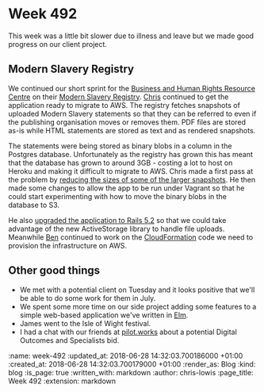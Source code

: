 Week 492
========

This week was a little bit slower due to illness and leave but we made good progress on our client project.

## Modern Slavery Registry

We continued our short sprint for the [Business and Human Rights Resource Centre](https://www.business-humanrights.org/) on their [Modern Slavery Registry](https://www.modernslaveryregistry.org/). [Chris](/chris-roos) continued to get the application ready to migrate to AWS. The registry fetches snapshots of uploaded Modern Slavery statements so that they can be referred to even if the publishing organisation moves or removes them. PDF files are stored as-is while HTML statements are stored as text and as rendered snapshots.

The statements were being stored as binary blobs in a column in the Postgres database. Unfortunately as the registry has grown this has meant that the database has grown to around 3GB - costing a lot to host on Heroku and making it difficult to migrate to AWS. Chris made a first pass at the problem by [reducing the sizes of some of the larger snapshots](https://github.com/bhrrc/modernslaveryregistry.org/commit/e767727c81210ea6e8fecc6ff9dfabbd03efbc94). He then made some changes to allow the app to be run under Vagrant so that he could start experimenting with how to move the binary blobs in the database to S3.

He also [upgraded the application to Rails 5.2](https://github.com/bhrrc/modernslaveryregistry.org/commit/91d2f7616c6b3a027c58e50215f7d5819bee440d) so that we could take advantage of the new ActiveStorage library to handle file uploads. Meanwhile [Ben](/ben-griffiths) continued to work on the [CloudFormation](https://aws.amazon.com/cloudformation/) code we need to provision the infrastructure on AWS.

## Other good things

- We met with a potential client on Tuesday and it looks positive that we'll be able to do some work for them in July.
- We spent some more time on our side project adding some features to a simple web-based application we've written in [Elm](http://elm-lang.org/).
- James went to the Isle of Wight festival.
- I had a chat with our friends at [pilot.works](http://pilot.works/) about a potential Digital Outcomes and Specialists bid.



<!-- add content here -->

:name: week-492
:updated_at: 2018-06-28 14:32:03.700186000 +01:00
:created_at: 2018-06-28 14:32:03.700179000 +01:00
:render_as: Blog
:kind: blog
:is_page: true
:written_with: markdown
:author: chris-lowis
:page_title: Week 492
:extension: markdown
